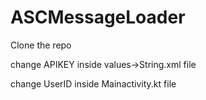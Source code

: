 # ASCMessageLoader

Clone the repo

change APIKEY inside values->String.xml file

change UserID inside Mainactivity.kt file
